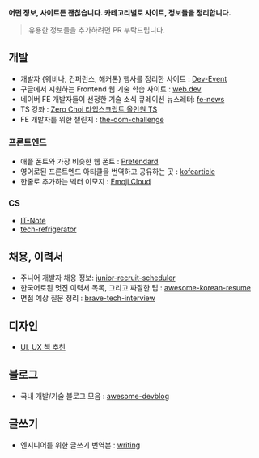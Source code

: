 **어떤 정보, 사이트든 괜찮습니다. 카테고리별로 사이트, 정보들을 정리합니다.**

> 유용한 정보들을 추가하려면 PR 부탁드립니다.

## 개발

- 개발자 {웨비나, 컨퍼런스, 해커톤} 행사를 정리한 사이트 : [Dev-Event](https://github.com/brave-people/Dev-Event)
- 구글에서 지원하는 Frontend 웹 기술 학습 사이트 : [web.dev](https://web.dev/)
- 네이버 FE 개발자들이 선정한 기술 소식 큐레이션 뉴스레터: [fe-news](https://github.com/naver/fe-news)
- TS 강좌 : [Zero Choi 타입스크립트 올인원 TS](https://www.youtube.com/watch?app=desktop&v=blLXcRupAAA)
- FE 개발자를 위한 챌린지 : [the-dom-challenge](https://github.com/devkodeio/the-dom-challenge)

### 프론트엔드

- 애플 폰트와 가장 비슷한 웹 폰트 : [Pretendard](https://github.com/orioncactus/pretendard)
- 영어로된 프론트엔드 아티클을 번역하고 공유하는 곳 : [kofearticle](https://kofearticle.substack.com/about)
- 한줄로 추가하는 벡터 이모지 : [Emoji Cloud](https://alohe.github.io/emojicloud/)

### CS

- [IT-Note](https://github.com/InSeong-So/IT-Note)
- [tech-refrigerator](https://github.com/GimunLee/tech-refrigerator)

## 채용, 이력서

- 주니어 개발자 채용 정보: [junior-recruit-scheduler](https://github.com/jojoldu/junior-recruit-scheduler)
- 한국어로된 멋진 이력서 목록, 그리고 짜잘한 팁 : [awesome-korean-resume](https://github.com/9j/awesome-korean-resume)
- 면접 예상 질문 정리 : [brave-tech-interview](https://github.com/brave-people/brave-tech-interview)

## 디자인

- [UI, UX 책 추천](https://designcompass.org/2022/07/17/ux-design-bible/)

## 블로그

- 국내 개발/기술 블로그 모음 : [awesome-devblog](https://github.com/awesome-devblog/awesome-devblog)

## 글쓰기

- 엔지니어를 위한 글쓰기 번역본 : [writing](https://gist.github.com/longfin/a54f29d866b2deff2e872aeafd4c0f56#file-writing-md)

